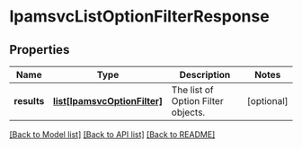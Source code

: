 # IpamsvcListOptionFilterResponse

## Properties
Name | Type | Description | Notes
------------ | ------------- | ------------- | -------------
**results** | [**list[IpamsvcOptionFilter]**](IpamsvcOptionFilter.md) | The list of Option Filter objects. | [optional] 

[[Back to Model list]](../README.md#documentation-for-models) [[Back to API list]](../README.md#documentation-for-api-endpoints) [[Back to README]](../README.md)


